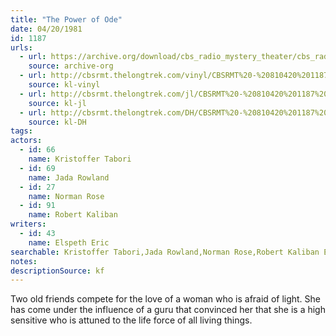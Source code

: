 ```yaml
---
title: "The Power of Ode"
date: 04/20/1981
id: 1187
urls: 
  - url: https://archive.org/download/cbs_radio_mystery_theater/cbs_radio_mystery_theater-1151-1200.zip/cbs_radio_mystery_theater-1151-1200%2Fcbsrmt_1187_the_power_of_ode.mp3
    source: archive-org
  - url: http://cbsrmt.thelongtrek.com/vinyl/CBSRMT%20-%20810420%201187%20The%20Power%20Of%20Od_afrts.mp3
    source: kl-vinyl
  - url: http://cbsrmt.thelongtrek.com/jl/CBSRMT%20-%20810420%201187%20The%20Power%20Of%20Od_jl.mp3
    source: kl-jl
  - url: http://cbsrmt.thelongtrek.com/DH/CBSRMT%20-%20810420%201187%20The%20Power%20of%20Od_dh.mp3
    source: kl-DH
tags: 
actors:  
  - id: 66
    name: Kristoffer Tabori  
  - id: 69
    name: Jada Rowland  
  - id: 27
    name: Norman Rose  
  - id: 91
    name: Robert Kaliban
writers:  
  - id: 43
    name: Elspeth Eric
searchable: Kristoffer Tabori,Jada Rowland,Norman Rose,Robert Kaliban Elspeth Eric
notes: 
descriptionSource: kf
---
```

Two old friends compete for the love of a woman who is afraid of light. She has come under the influence of a guru that convinced her that she is a high sensitive who is attuned to the life force of all living things.